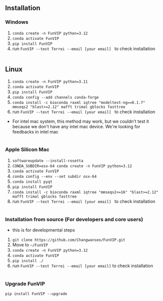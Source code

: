 ## Installation
### Windows
1. ```conda create -n FunVIP python=3.12```
2. ```conda activate FunVIP```
3. ```pip install FunVIP```
4. run ```FunVIP --test Terrei --email [your email] ``` to check installation
<br><br/>
## Linux
1. ```conda create -n FunVIP python=3.11```
2. ```conda activate FunVIP```
3. ```pip install FunVIP```
4. ```conda config --add channels conda-forge```
5. ```conda install -c bioconda raxml iqtree "modeltest-ng==0.1.7" mmseqs2 "blast>=2.12" mafft trimal gblocks fasttree```
6. run ```FunVIP --test Terrei --email [your email] ``` to check installation
* For intel mac system, this method may work, but we couldn't test it because we don't have any intel mac device. We're looking for feedbacks in intel mac
<br><br/>
### Apple Silicon Mac
1. ```softwareupdate --install-rosetta```
2. ```CONDA_SUBDIR=osx-64 conda create -n FunVIP python=3.12```
3. ```conda activate FunVIP```
4. ```conda config --env --set subdir osx-64```
5. ```conda install pyqt```
6. ```pip install FunVIP```
7. ```conda install -c bioconda raxml iqtree "mmseqs2<=16" "blast>=2.12" mafft trimal gblocks fasttree```
8. run ```FunVIP --test Terrei --email [your email] ``` to check installation
<br><br/>
### Installation from source (For developers and core users)
* this is for developmental steps
1. ```git clone https://github.com/Changwanseo/FunVIP.git```
2. Move to ```~/FunVIP```
3. ```conda create -n FunVIP python=3.12```
4. ```conda activate FunVIP```
5. ```pip install ./```
6. run ```FunVIP --test Terrei --email [your email]``` to check installation
<br><br/>
### Upgrade FunVIP
``` pip install FunVIP --upgrade ```
